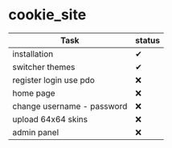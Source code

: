 # cookie_site




| Task  | status |
| ------------- | ------------- |
| installation  | ✔  |
| switcher themes  | ✔  |
| register login use pdo | :x: |
| home page | :x: | 
| change username - password | :x: |
| upload 64x64 skins | :x: |
| admin panel | :x: |
